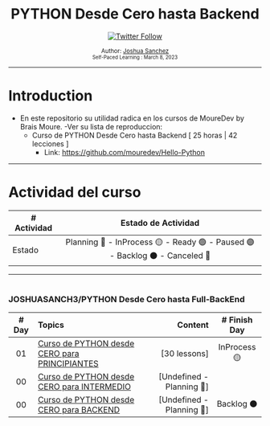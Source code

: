 <div align="center">
  <h1>PYTHON Desde Cero hasta Backend</h1>
  <a class="header-badge" target="_blank" href="https://twitter.com/joshuasanch3">
  <img alt="Twitter Follow" src="https://img.shields.io/twitter/follow/JOSHUASANCH3?style=social">
  </a>

<sub>Author:
<a href="https://twitter.com/joshuasanch3" target="_blank">Joshua Sanchez</a><br>
<small> Self-Paced Learning : March 8, 2023</small>
</sub>

</div>

---

# Introduction

- En este repositorio su utilidad radica en los cursos de MoureDev by Brais Moure.
-Ver su lista de reproduccion:
  - Curso de PYTHON Desde Cero hasta Backend [ 25 horas | 42 lecciones ]
    - Link: https://github.com/mouredev/Hello-Python

---
 
# Actividad del curso

|# Actividad | Estado de Actividad                                                           |
|------------|:-----------------------------------------------------------------------------:|
| Estado     |Planning 🔵 - InProcess 🟡 - Ready 🟢 - Paused 🟣 - Backlog ⚫ - Canceled 🔴|

---

# <h3>JOSHUASANCH3/PYTHON Desde Cero hasta Full-BackEnd</h3>
|# Day   | Topics                                                   | Content                                                  |# Finish Day |
|:------:|:---------------------------------------------------------|---------------------------------------------------------:|:-----------:|
|   01   |  [Curso de PYTHON desde CERO para PRINCIPIANTES](./01.Curso%20de%20PYTHON%20desde%20CERO%20para%20PRINCIPIANTES/Lessons_for_Beginners.md)|[30 lessons]|  InProcess 🟡   |
|   00   |  [Curso de PYTHON desde CERO para  INTERMEDIO](./02.Curso%20de%20PYTHON%20desde%20CERO%20para%20INTERMEDIO/Lessons_for_Intermidate.md)|[Undefined - Planning 🔵]||   Backlog ⚫   |
|   00   |  [Curso de PYTHON desde CERO para BACKEND](./03.Curso%20de%20PYTHON%20desde%20CERO%20para%20BACKEND/Lessons_for_BackEnd.md)|[Undefined - Planning 🔵]|   Backlog ⚫   |

